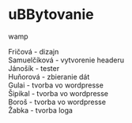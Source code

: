 # uBBytovanie

wamp

Fričová - dizajn<br>
Samuelčíková - vytvorenie headeru<br>
Jánošík - tester<br>
Huňorová - zbieranie dát<br>
Gulai - tvorba vo wordpresse<br>
Šipikal - tvorba vo wordpresse<br>
Boroš - tvorba vo wordpresse<br>
Žabka - tvorba loga<br>
